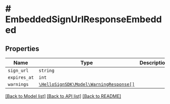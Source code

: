 # # EmbeddedSignUrlResponseEmbedded



## Properties

Name | Type | Description | Notes
------------ | ------------- | ------------- | -------------
| `sign_url` | ```string``` |    |  |
| `expires_at` | ```int``` |    |  |
| `warnings` | [```\HelloSignSDK\Model\WarningResponse[]```](WarningResponse.md) |    |  |

[[Back to Model list]](../../README.md#models) [[Back to API list]](../../README.md#endpoints) [[Back to README]](../../README.md)
